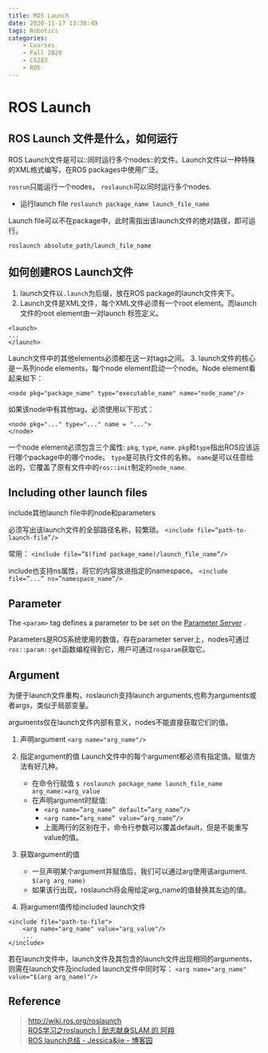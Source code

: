 ```yaml
---
title: ROS Launch
date: 2020-11-17 13:38:49
tags: Robotics
categories:
    - Courses
    - Fall 2020
    - CS283
    - ROS
---
```


# ROS Launch
## ROS Launch 文件是什么，如何运行
ROS Launch文件是可以::同时运行多个nodes::的文件。Launch文件以一种特殊的XML格式编写，在ROS packages中使用广泛。

`rosrun`只能运行一个nodes， `roslaunch`可以同时运行多个nodes.

* 运行launch file
`roslaunch package_name launch_file_name`

Launch file可以不在package中，此时需指出该launch文件的绝对路径，即可运行。

`roslaunch absolute_path/launch_file_name`

## 如何创建ROS Launch文件
1. launch文件以`.launch`为后缀，放在ROS package的launch文件夹下。
2. Launch文件是XML文件，每个XML文件必须有一个root element。而launch文件的root element由一对launch 标签定义。
```
<launch>
...
</launch>
```
Launch文件中的其他elements必须都在这一对tags之间。
3. launch文件的核心是一系列node elements，每个node element启动一个node。Node element看起来如下：
```
<node pkg="package_name" type="executable_name" name="node_name"/>
```
如果该node中有其他tag，必须使用以下形式：
```
<node pkg="..." type="..." name = "...">
</node>
```

一个node element必须包含三个属性: `pkg`, `type`, `name`. 
`pkg`和`type`指出ROS应该运行哪个package中的哪个node。
`type`是可执行文件的名称。
`name`是可以任意给出的，它覆盖了原有文件中的`ros::init`制定的`node_name`.

## Including other launch files
include其他launch file中的node和parameters

必须写出该launch文件的全部路径名称，较繁琐。
`<include file=”path-to-launch-file”/>`

常用：
`<include file=”$(find package_name)/launch_file_name”/>`

include也支持ns属性，将它的内容放进指定的namespace。
`<include file=”...” ns=”namespace_name”/>`

## Parameter
The `<param>` tag defines a parameter to be set on the  [Parameter Server](http://wiki.ros.org/Parameter%20Server) . 

Parameters是ROS系统使用的数值，存在parameter server上，nodes可通过`ros::param::get`函数编程得到它，用户可通过`rosparam`获取它。

## Argument
为便于launch文件重构，roslaunch支持launch arguments,也称为arguments或者args，类似于局部变量。

arguments仅在launch文件内部有意义，nodes不能直接获取它们的值。

1. 声明argument
`<arg name="arg_name"/>`

2. 指定argument的值
Launch文件中的每个argument都必须有指定值。赋值方法有好几种。
	* 在命令行赋值   `$ roslaunch package_name launch_file_name arg_name:=arg_value`
	* 在声明argument时赋值:
		* `<arg name=”arg_name” default=”arg_name”/>`
		* `<arg name=”arg_name” value=”arg_name”/>`
		* 上面两行的区别在于，命令行参数可以覆盖default，但是不能重写value的值。
3. 获取argument的值
	* 一旦声明某个argument并赋值后，我们可以通过arg使用该argument.   `$(arg arg_name)`
	* 如果该行出现，roslaunch将会用给定arg_name的值替换其左边的值。
	
4. 将argument值传给included launch文件
```
<include file="path-to-file">
	<arg name="arg_name" value="arg_value"/>
	...
</include>
```

若在launch文件中，launch文件及其包含的launch文件出现相同的arguments，则需在launch文件及included launch文件中同时写：
`<arg name="arg_name" value="$(arg arg_name)"/>`


## Reference
> http://wiki.ros.org/roslaunch  
> [ROS学习之roslaunch | 励志献身SLAM 的 阿翔](http://ttshun.com/2018/05/24/ROS%E5%AD%A6%E4%B9%A0%E4%B9%8Broslaunch/)  
> [ROS launch总结 - Jessica&jie - 博客园](https://www.cnblogs.com/Jessica-jie/p/6961837.html)  